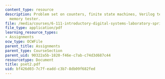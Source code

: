 ```yaml
---
content_type: resource
description: Problem set on counters, finite state machines, Verilog testbench, and
  memory tester.
file: /media/courses/6-111-introductory-digital-systems-laboratory-spring-2006/bf426d037c7feaddc3b78db09f682fed_pset2.pdf
file_type: application/pdf
learning_resource_types:
- Assignments
ocw_type: OCWFile
parent_title: Assignments
parent_type: CourseSection
parent_uid: 90322a5b-1820-f46e-c7ab-c74d3d687c44
resourcetype: Document
title: pset2.pdf
uid: bf426d03-7c7f-eadd-c3b7-8db09f682fed
---
```

